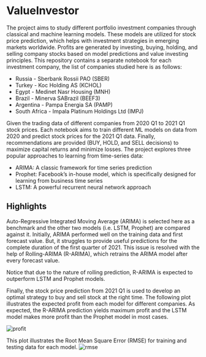 # ValueInvestor

The project aims to study different portfolio investment companies through classical and machine learning models. These models are utilized for stock price prediction, which helps with investment strategies in emerging markets worldwide. Profits are generated by investing, buying, holding, and selling company stocks based on model predictions and value investing principles. This repository contains a separate notebook for each investment company, the list of companies studied here is as follows:

- Russia - Sberbank Rossii PAO (SBER)
- Turkey - Koc Holding AS (KCHOL)
- Egypt - Medinet Nasr Housing (MNH)
- Brazil - Minerva SABrazil (BEEF3)
- Argentina - Pampa Energia SA (PAMP)
- South Africa - Impala Platinum Holdings Ltd (IMPJ) 

Given the trading data of different companies from 2020 Q1 to 2021 Q1 stock prices. Each notebook aims to train different ML models on data from 2020 and predict stock prices for the 2021 Q1 data. Finally, recommendations are provided (BUY, HOLD, and SELL decisions) to maximize capital returns and minimize losses. The project explores three popular approaches to learning from time-series data:

- ARIMA: A classic framework for time series prediction
- Prophet: Facebook’s in-house model, which is specifically designed for learning from business time series
- LSTM: A powerful recurrent neural network approach

## Highlights

Auto-Regressive Integrated Moving Average (ARIMA) is selected here as a benchmark and the other two models (i.e. LSTM, Prophet) are compared against it. Initially, ARIMA performed well on the training data and first forecast value. But, it struggles to provide useful predictions for the complete duration of the first quarter of 2021. This issue is resolved with the help of Rolling-ARIMA (R-ARIMA), which retrains the ARIMA model after every forecast value. 

Notice that due to the nature of rolling prediction, R-ARIMA is expected to outperform LSTM and Prophet models.

Finally, the stock price prediction from 2021 Q1 is used to develop an optimal strategy to buy and sell stock at the right time. The following plot illustrates the expected profit from each model for different companies. As expected, the R-ARIMA prediction yields maximum profit and the LSTM model makes more profit than the Prophet model in most cases.

![profit](https://github.com/mohitcek/ValueInvestor/assets/31354965/6814dab0-1baa-434f-a4b0-47385769fa6a)

This plot illustrates the Root Mean Square Error (RMSE) for training and testing data for each model.
![rmse](https://github.com/mohitcek/ValueInvestor/assets/31354965/a7b8c6d8-df22-43ce-8e9b-475e540e1d79)
